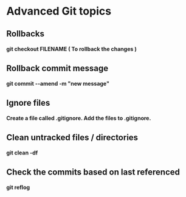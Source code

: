 
# Advanced Git topics

## Rollbacks

#### git checkout FILENAME ( To rollback the changes )

## Rollback commit message

#### git commit --amend -m "new message"

## Ignore files 

#### Create a file called .gitignore. Add the files to .gitignore.

## Clean untracked files / directories

#### git clean -df 

## Check the commits  based on last referenced

#### git reflog

